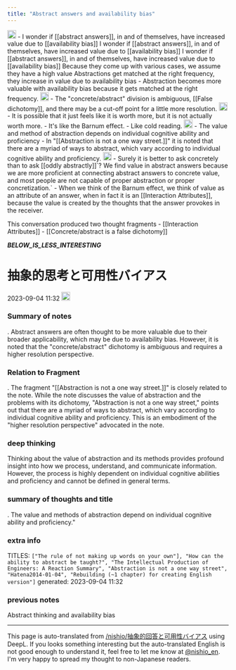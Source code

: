 ```yaml
---
title: "Abstract answers and availability bias"
---
```


<img src='https://scrapbox.io/api/pages/nishio-en/tokoroten/icon' alt='tokoroten.icon' height="19.5"/>
- I wonder if [[abstract answers]], in and of themselves, have increased value due to [[availability bias]] I wonder if [[abstract answers]], in and of themselves, have increased value due to [[availability bias]] I wonder if [[abstract answers]], in and of themselves, have increased value due to [[availability bias]] Because they come up with various cases, we assume they have a high value Abstractions get matched at the right frequency, they increase in value due to availability bias
- Abstraction becomes more valuable with availability bias because it gets matched at the right frequency.
<img src='https://scrapbox.io/api/pages/nishio-en/nishio/icon' alt='nishio.icon' height="19.5"/>
- The "concrete/abstract" division is ambiguous, [[False dichotomy]], and there may be a cut-off point for a little more resolution.
<img src='https://scrapbox.io/api/pages/nishio-en/tokoroten/icon' alt='tokoroten.icon' height="19.5"/>
- It is possible that it just feels like it is worth more, but it is not actually worth more.
- It's like the Barnum effect.
- Like cold reading.
<img src='https://scrapbox.io/api/pages/nishio-en/omni/icon' alt='omni.icon' height="19.5"/>
- The value and method of abstraction depends on individual cognitive ability and proficiency
- In "[[Abstraction is not a one way street.]]" it is noted that there are a myriad of ways to abstract, which vary according to individual cognitive ability and proficiency.
<img src='https://scrapbox.io/api/pages/nishio-en/nishio/icon' alt='nishio.icon' height="19.5"/>
- Surely it is better to ask concretely than to ask [[oddly abstractly]]`? We find value in abstract answers because we are more proficient at connecting abstract answers to concrete value, and most people are not capable of proper abstraction or proper concretization.`
- When we think of the Barnum effect, we think of value as an attribute of an answer, when in fact it is an [[Interaction Attributes]], because the value is created by the thoughts that the answer provokes in the receiver.

This conversation produced two thought fragments
    - [[Interaction Attributes]]
    - [[Concrete/abstract is a false dichotomy]]

___BELOW_IS_LESS_INTERESTING___
# 抽象的思考と可用性バイアス
 2023-09-04 11:32 <img src='https://scrapbox.io/api/pages/nishio-en/omni/icon' alt='omni.icon' height="19.5"/>
### Summary of notes
.
Abstract answers are often thought to be more valuable due to their broader applicability, which may be due to availability bias. However, it is noted that the "concrete/abstract" dichotomy is ambiguous and requires a higher resolution perspective.

### Relation to Fragment
.
The fragment "[[Abstraction is not a one way street.]]" is closely related to the note. While the note discusses the value of abstraction and the problems with its dichotomy, "Abstraction is not a one way street," points out that there are a myriad of ways to abstract, which vary according to individual cognitive ability and proficiency. This is an embodiment of the "higher resolution perspective" advocated in the note.

### deep thinking
Thinking about the value of abstraction and its methods provides profound insight into how we process, understand, and communicate information. However, the process is highly dependent on individual cognitive abilities and proficiency and cannot be defined in general terms.

### summary of thoughts and title
.
The value and methods of abstraction depend on individual cognitive ability and proficiency."

### extra info
TITLES: `["The rule of not making up words on your own"], "How can the ability to abstract be taught?", "The Intellectual Production of Engineers: A Reaction Summary", "Abstraction is not a one way street", "Hatena2014-01-04", "Rebuilding (~1 chapter) for creating English version"]`
generated: 2023-09-04 11:32
### previous notes
Abstract thinking and availability bias

---
This page is auto-translated from [/nishio/抽象的回答と可用性バイアス](https://scrapbox.io/nishio/抽象的回答と可用性バイアス) using DeepL. If you looks something interesting but the auto-translated English is not good enough to understand it, feel free to let me know at [@nishio_en](https://twitter.com/nishio_en). I'm very happy to spread my thought to non-Japanese readers.